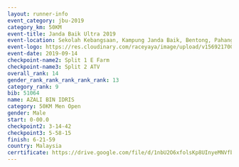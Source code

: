 ```yaml
---
layout: runner-info 
event_category: jbu-2019 
category_km: 50KM 
event-title: Janda Baik Ultra 2019 
event-location: Sekolah Kebangsaan, Kampung Janda Baik, Bentong, Pahang, Malaysia 
event-logo: https://res.cloudinary.com/raceyaya/image/upload/v1569217009/logo/janda-baik_vch1pc.jpg 
event-date: 2019-09-14 
checkpoint-name2: Split 1 E Farm 
checkpoint-name3: Split 2 ATV 
overall_rank: 14
gender_rank_rank_rank_rank_rank: 13
category_rank: 9
bib: 51064
name: AZALI BIN IDRIS
category: 50KM Men Open
gender: Male
start: 0-00.0
checkpoint2: 3-14-42
checkpoint3: 5-58-15
finish: 6-21-59
country: Malaysia
cerrtificate: https://drive.google.com/file/d/1nbU2O6xfolsKp8UInyeMNVfbdBunH4Ha/view?usp=sharing
---
```

